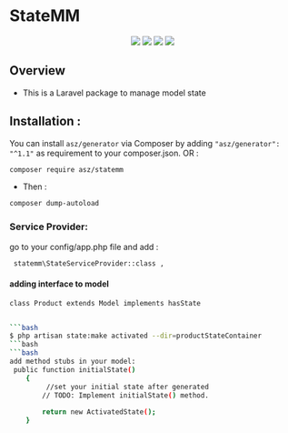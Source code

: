 # StateMM
<div class="row" align="center">
<img src="https://img.shields.io/github/issues/ahmadzreqat/stateMM" >
<img src="https://img.shields.io/github/stars/ahmadzreqat/stateMM" >
<img src="https://img.shields.io/github/license/ahmadzreqat/stateMM" >
<img src="https://img.shields.io/github/watchers/ahmadzreqat/stateMM?style=social" >
 </div>

## Overview
* This is a Laravel package to manage model state 



## Installation :
You can install `asz/generator` via Composer by adding `"asz/generator": "^1.1"` 
as requirement to your composer.json. 
OR : 
```bash
composer require asz/statemm
```
* Then :
```bash
composer dump-autoload
```

### Service Provider:

go to your config/app.php file and add : 
```bash
 statemm\StateServiceProvider::class ,
```
#### adding interface to model 
```bash 
class Product extends Model implements hasState
```
```bash

```bash 
$ php artisan state:make activated --dir=productStateContainer
```bash
```bash
add method stubs in your model:
 public function initialState()
    {
         //set your initial state after generated 
        // TODO: Implement initialState() method.
        
        return new ActivatedState();
    }
```

